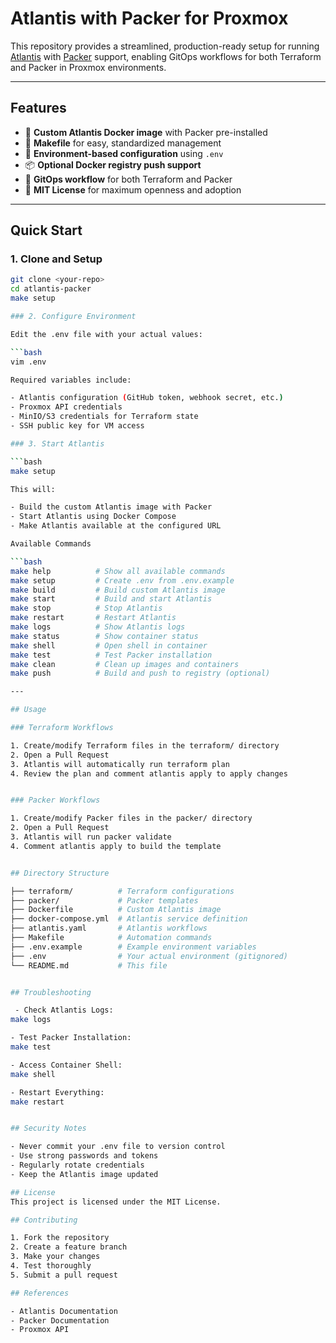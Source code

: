 # Atlantis with Packer for Proxmox

This repository provides a streamlined, production-ready setup for running [Atlantis](https://www.runatlantis.io/) with [Packer](https://www.packer.io/) support, enabling GitOps workflows for both Terraform and Packer in Proxmox environments.

---

## Features

- 🐳 **Custom Atlantis Docker image** with Packer pre-installed
- 🔧 **Makefile** for easy, standardized management
- 🔐 **Environment-based configuration** using `.env`
- 📦 **Optional Docker registry push support**
- 🚀 **GitOps workflow** for both Terraform and Packer
- 📝 **MIT License** for maximum openness and adoption

---

## Quick Start

### 1. Clone and Setup

```bash
git clone <your-repo>
cd atlantis-packer
make setup

### 2. Configure Environment

Edit the .env file with your actual values:

```bash
vim .env

Required variables include:

- Atlantis configuration (GitHub token, webhook secret, etc.)
- Proxmox API credentials
- MinIO/S3 credentials for Terraform state
- SSH public key for VM access

### 3. Start Atlantis

```bash
make setup

This will:

- Build the custom Atlantis image with Packer
- Start Atlantis using Docker Compose
- Make Atlantis available at the configured URL

Available Commands

```bash
make help          # Show all available commands
make setup         # Create .env from .env.example
make build         # Build custom Atlantis image
make start         # Build and start Atlantis
make stop          # Stop Atlantis
make restart       # Restart Atlantis
make logs          # Show Atlantis logs
make status        # Show container status
make shell         # Open shell in container
make test          # Test Packer installation
make clean         # Clean up images and containers
make push          # Build and push to registry (optional)

---

## Usage

### Terraform Workflows

1. Create/modify Terraform files in the terraform/ directory
2. Open a Pull Request
3. Atlantis will automatically run terraform plan
4. Review the plan and comment atlantis apply to apply changes


### Packer Workflows

1. Create/modify Packer files in the packer/ directory
2. Open a Pull Request
3. Atlantis will run packer validate
4. Comment atlantis apply to build the template


## Directory Structure

├── terraform/          # Terraform configurations
├── packer/             # Packer templates
├── Dockerfile          # Custom Atlantis image
├── docker-compose.yml  # Atlantis service definition
├── atlantis.yaml       # Atlantis workflows
├── Makefile            # Automation commands
├── .env.example        # Example environment variables
├── .env                # Your actual environment (gitignored)
└── README.md           # This file


## Troubleshooting

 - Check Atlantis Logs:
make logs

- Test Packer Installation:
make test

- Access Container Shell:
make shell

- Restart Everything:
make restart


## Security Notes

- Never commit your .env file to version control
- Use strong passwords and tokens
- Regularly rotate credentials
- Keep the Atlantis image updated

## License
This project is licensed under the MIT License.

## Contributing

1. Fork the repository
2. Create a feature branch
3. Make your changes
4. Test thoroughly
5. Submit a pull request

## References

- Atlantis Documentation
- Packer Documentation
- Proxmox API
